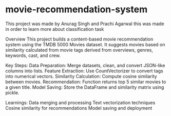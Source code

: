 # movie-recommendation-system

This project was made by Anurag Singh and Prachi Agarwal this was made in order to learn more about classification task 

Overview
This project builds a content-based movie recommendation system using the TMDB 5000 Movies dataset. It suggests movies based on similarity calculated from movie tags derived from overviews, genres, keywords, cast, and crew.

Key Steps:
Data Preparation: Merge datasets, clean, and convert JSON-like columns into lists.
Feature Extraction: Use CountVectorizer to convert tags into numerical vectors.
Similarity Calculation: Compute cosine similarity between movies.
Recommendation: Function returns top 5 similar movies to a given title.
Model Saving: Store the DataFrame and similarity matrix using pickle.


Learnings:
Data merging and processing
Text vectorization techniques
Cosine similarity for recommendations
Model saving and deployment
